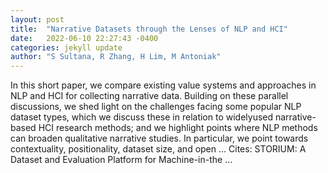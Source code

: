 ```yaml
---
layout: post
title:  "Narrative Datasets through the Lenses of NLP and HCI"
date:   2022-06-10 22:27:43 -0400
categories: jekyll update
author: "S Sultana, R Zhang, H Lim, M Antoniak"
---
```

In this short paper, we compare existing value systems and approaches in NLP and HCI for collecting narrative data. Building on these parallel discussions, we shed light on the challenges facing some popular NLP dataset types, which we discuss these in relation to widelyused narrative-based HCI research methods; and we highlight points where NLP methods can broaden qualitative narrative studies. In particular, we point towards contextuality, positionality, dataset size, and open …
Cites: ‪STORIUM: A Dataset and Evaluation Platform for Machine-in-the …‬  
